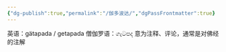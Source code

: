```yaml
---
{"dg-publish":true,"permalink":"/伽多波达/","dgPassFrontmatter":true}
---
```


英语：gätapada / getapada
僧伽罗语：ගැටපද
意为注释、评论，通常是对佛经的注解